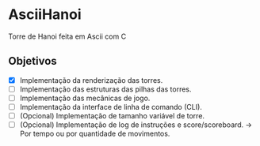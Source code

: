 # AsciiHanoi
Torre de Hanoi feita em Ascii com C

## Objetivos
- [x] Implementação da renderização das torres.
- [ ] Implementação das estruturas das pilhas das torres.
- [ ] Implementação das mecânicas de jogo.
- [ ] Implementação da interface de linha de comando (CLI).
- [ ] (Opcional) Implementação de tamanho variável de torre.
- [ ] (Opcional) Implementação de log de instruções e score/scoreboard. -> Por tempo ou por quantidade de movimentos.

